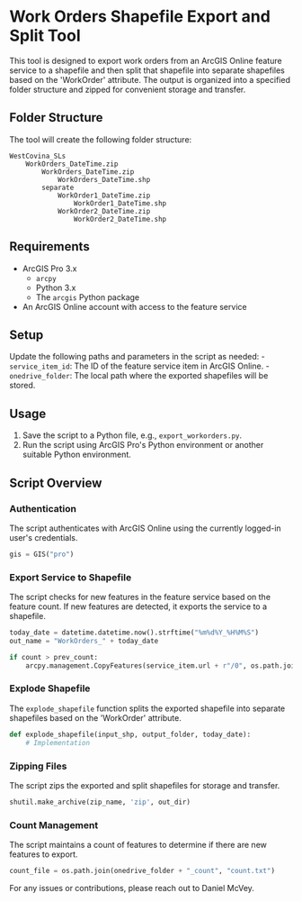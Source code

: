 
# Work Orders Shapefile Export and Split Tool

This tool is designed to export work orders from an ArcGIS Online feature service to a shapefile and then split that shapefile into separate shapefiles based on the 'WorkOrder' attribute. The output is organized into a specified folder structure and zipped for convenient storage and transfer.

## Folder Structure

The tool will create the following folder structure:

```
WestCovina_SLs
    WorkOrders_DateTime.zip
        WorkOrders_DateTime.zip
            WorkOrders_DateTime.shp
        separate
            WorkOrder1_DateTime.zip
                WorkOrder1_DateTime.shp
            WorkOrder2_DateTime.zip
                WorkOrder2_DateTime.shp
```

## Requirements

- ArcGIS Pro 3.x
    - `arcpy`
    - Python 3.x
    - The `arcgis` Python package
- An ArcGIS Online account with access to the feature service

## Setup

Update the following paths and parameters in the script as needed:
    - `service_item_id`: The ID of the feature service item in ArcGIS Online.
    - `onedrive_folder`: The local path where the exported shapefiles will be stored.

## Usage

1. Save the script to a Python file, e.g., `export_workorders.py`.
2. Run the script using ArcGIS Pro's Python environment or another suitable Python environment.

## Script Overview

### Authentication

The script authenticates with ArcGIS Online using the currently logged-in user's credentials.

```python
gis = GIS("pro")
```

### Export Service to Shapefile

The script checks for new features in the feature service based on the feature count. If new features are detected, it exports the service to a shapefile.

```python
today_date = datetime.datetime.now().strftime("%m%d%Y_%H%M%S")
out_name = "WorkOrders_" + today_date

if count > prev_count:
    arcpy.management.CopyFeatures(service_item.url + r"/0", os.path.join(onedrive_folder, out_name, out_name) + ".shp")
```

### Explode Shapefile

The `explode_shapefile` function splits the exported shapefile into separate shapefiles based on the 'WorkOrder' attribute.

```python
def explode_shapefile(input_shp, output_folder, today_date):
    # Implementation
```

### Zipping Files

The script zips the exported and split shapefiles for storage and transfer.

```python
shutil.make_archive(zip_name, 'zip', out_dir)
```

### Count Management

The script maintains a count of features to determine if there are new features to export.

```python
count_file = os.path.join(onedrive_folder + "_count", "count.txt")
```


For any issues or contributions, please reach out to Daniel McVey.